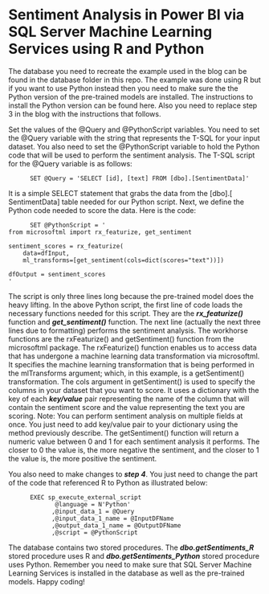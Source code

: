 # Sentiment Analysis in Power BI via SQL Server Machine Learning Services using R and Python 

The database you need to recreate the example used in the blog can be found in the database folder in this repo. The example was done using R but if you want to use Python instead then you need to make sure the the Python version of the pre-trained models are installed. The instructions to install the Python version can be found here. Also you need to replace step 3 in the blog with the instructions that follows.

Set the values of the @Query and @PythonScript variables. You need to set the @Query variable with the string that represents the T-SQL for your input dataset. You also need to set the @PythonScript variable to hold the Python code that will be used to perform the sentiment analysis. The T-SQL script for the @Query variable is as follows:

```
      SET @Query = 'SELECT [id], [text] FROM [dbo].[SentimentData]'
```

It is a simple SELECT statement that grabs the data from the [dbo].[ SentimentData] table needed for our Python script. Next, we define the Python code needed to score the data. Here is the code:

```
      SET @PythonScript = '
from microsoftml import rx_featurize, get_sentiment

sentiment_scores = rx_featurize(
    data=dfInput,
    ml_transforms=[get_sentiment(cols=dict(scores="text"))])

dfOutput = sentiment_scores
'
```

The script is only three lines long because the pre-trained model does the heavy lifting. In the above Python script, the first line of code loads the necessary functions needed for this script. They are the ***rx_featurize()*** function and ***get_sentiment()*** function. The next line (actually the next three lines due to formatting) performs the sentiment analysis. The workhorse functions are the rxFeaturize() and getSentiment() function from the microsoftml package. The rxFeaturize() function enables us to access data that has undergone a machine learning data transformation via microsoftml. It specifies the machine learning transformation that is being performed in the mlTransforms argument; which, in this example, is a getSentiment() transformation. The cols argument in getSentiment() is used to specify the columns in your dataset that you want to score. It uses a dictionary with the key of each ***key/value*** pair representing the name of the column that will contain the sentiment score and the value representing the text you are scoring. Note: You can perform sentiment analysis on multiple fields at once. You just need to add key/value pair to your dictionary using the method previously describe. The getSentiment() function will return a numeric value between 0 and 1 for each sentiment analysis it performs. The closer to 0 the value is, the more negative the sentiment, and the closer to 1 the value is, the more positive the sentiment.

You also need to make changes to ***step 4***. You just need to change the part of the code that referenced R to Python as illustrated below:

```
      EXEC sp_execute_external_script
             @language = N'Python'
            ,@input_data_1 = @Query
            ,@input_data_1_name = @InputDFName
            ,@output_data_1_name = @OutputDFName
            ,@script = @PythonScript
```
The database contains two stored procedures. The ***dbo.getSentiments_R*** stored procedure uses R and ***dbo.getSentiments_Python*** stored procedure uses Python. Remember you need to make sure that SQL Server Machine Learning Services is installed in the database as well as the pre-trained models. Happy coding!
